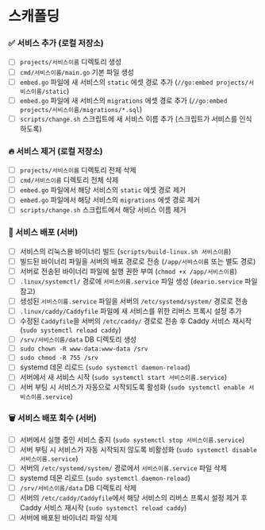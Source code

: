 # 스캐폴딩

### ✅ 서비스 추가 (로컬 저장소)

- [ ] `projects/서비스이름` 디렉토리 생성
- [ ] `cmd/서비스이름/main.go` 기본 파일 생성
- [ ] `embed.go` 파일에 새 서비스의 `static` 에셋 경로 추가 (`//go:embed projects/서비스이름/static`)
- [ ] `embed.go` 파일에 새 서비스의 `migrations` 에셋 경로 추가 (`//go:embed projects/서비스이름/migrations/*.sql`)
- [ ] `scripts/change.sh` 스크립트에 새 서비스 이름 추가 (스크립트가 서비스를 인식하도록)

### 🔥 서비스 제거 (로컬 저장소)

- [ ] `projects/서비스이름` 디렉토리 전체 삭제
- [ ] `cmd/서비스이름` 디렉토리 전체 삭제
- [ ] `embed.go` 파일에서 해당 서비스의 `static` 에셋 경로 제거
- [ ] `embed.go` 파일에서 해당 서비스의 `migrations` 에셋 경로 제거
- [ ] `scripts/change.sh` 스크립트에서 해당 서비스 이름 제거

### 🚀 서비스 배포 (서버)

- [ ] 서비스의 리눅스용 바이너리 빌드 (`scripts/build-linux.sh 서비스이름`)
- [ ] 빌드된 바이너리 파일을 서버의 배포 경로로 전송 (`/app/서비스이름` 또는 별도 경로)
- [ ] 서버로 전송된 바이너리 파일에 실행 권한 부여 (`chmod +x /app/서비스이름`)
- [ ] `.linux/systemctl/` 경로에 `서비스이름.service` 파일 생성 (`deario.service` 파일 참고)
- [ ] 생성된 `서비스이름.service` 파일을 서버의 `/etc/systemd/system/` 경로로 전송
- [ ] `.linux/caddy/Caddyfile` 파일에 새 서비스를 위한 리버스 프록시 설정 추가
- [ ] 수정된 `Caddyfile`을 서버의 `/etc/caddy/` 경로로 전송 후 Caddy 서비스 재시작 (`sudo systemctl reload caddy`)
- [ ] `/srv/서비스이름/data` DB 디렉토리 생성
- [ ] `sudo chown -R www-data:www-data /srv`
- [ ] `sudo chmod -R 755 /srv`
- [ ] systemd 데몬 리로드 (`sudo systemctl daemon-reload`)
- [ ] 서버에서 새 서비스 시작 (`sudo systemctl start 서비스이름.service`)
- [ ] 서버 부팅 시 서비스가 자동으로 시작되도록 활성화 (`sudo systemctl enable 서비스이름.service`)

### 🗑️ 서비스 배포 회수 (서버)

- [ ] 서버에서 실행 중인 서비스 중지 (`sudo systemctl stop 서비스이름.service`)
- [ ] 서버 부팅 시 서비스가 자동 시작되지 않도록 비활성화 (`sudo systemctl disable 서비스이름.service`)
- [ ] 서버의 `/etc/systemd/system/` 경로에서 `서비스이름.service` 파일 삭제
- [ ] systemd 데몬 리로드 (`sudo systemctl daemon-reload`)
- [ ] `/srv/서비스이름/data` DB 디렉토리 삭제
- [ ] 서버의 `/etc/caddy/Caddyfile`에서 해당 서비스의 리버스 프록시 설정 제거 후 Caddy 서비스 재시작 (`sudo systemctl reload caddy`)
- [ ] 서버에 배포된 바이너리 파일 삭제
